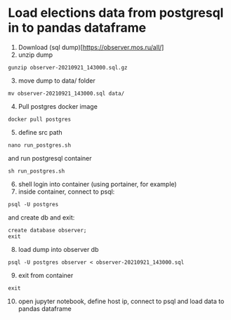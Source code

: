 # Load elections data from postgresql in to pandas dataframe
1. Download (sql dump)[https://observer.mos.ru/all/]
2. unzip dump
```
gunzip observer-20210921_143000.sql.gz
```
3. move dump to data/ folder
```
mv observer-20210921_143000.sql data/
```
4. Pull postgres docker image
```
docker pull postgres
```
5. define src path
```
nano run_postgres.sh
```
and run postgresql container
```
sh run_postgres.sh
```
6. shell login into container (using portainer, for example)
7. inside container, connect to psql:
```
psql -U postgres
```
and create db and exit:
```
create database observer;
exit
```
8. load dump into observer db
```
psql -U postgres observer < observer-20210921_143000.sql
```
9. exit from container
```
exit
```
10. open jupyter notebook, define host ip, connect to psql and load data to pandas dataframe